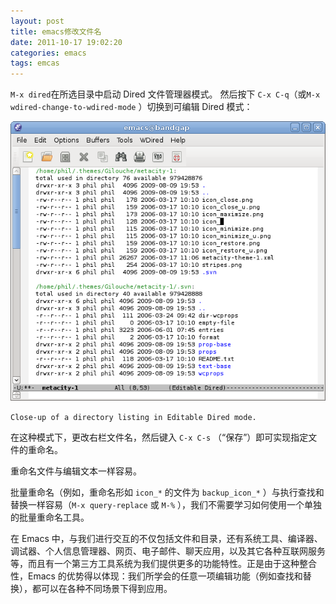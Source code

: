 ```yaml
---
layout: post
title: emacs修改文件名
date: 2011-10-17 19:02:20
categories: emacs
tags: emcas  
---
```


`M-x dired`在所选目录中启动 Dired 文件管理器模式。
然后按下 `C-x C-q`（或`M-x wdired-change-to-wdired-mode` ）切换到可编辑 Dired 模式：

![shootscreen](../img/emacs-changed-filename.png)

`Close-up of a directory listing in Editable Dired mode.`

在这种模式下，更改右栏文件名，然后键入 `C-x C-s` （“保存”）即可实现指定文件的重命名。

重命名文件与编辑文本一样容易。

批量重命名（例如，重命名形如 `icon_*` 的文件为 `backup_icon_*` ）与执行查找和替换一样容易（`M-x query-replace` 或 `M-%` ），我们不需要学习如何使用一个单独的批量重命名工具。

在 Emacs 中，与我们进行交互的不仅包括文件和目录，还有系统工具、编译器、调试器、个人信息管理器、网页、电子邮件、聊天应用，以及其它各种互联网服务等，而且有一个第三方工具系统为我们提供更多的功能特性。正是由于这种整合性，Emacs 的优势得以体现：我们所学会的任意一项编辑功能（例如查找和替换），都可以在各种不同场景下得到应用。
